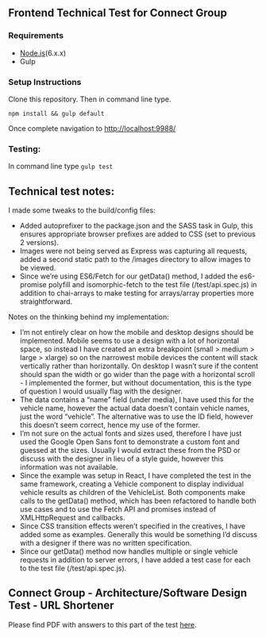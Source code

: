 ## Frontend Technical Test for Connect Group

### Requirements
* [Node.js](https://nodejs.org/en/)(6.x.x)
* Gulp

### Setup Instructions
Clone this repository. Then in command line type.
````
npm install && gulp default

````

Once complete navigation to [http://localhost:9988/](http://localhost:9988/)

### Testing:

In command line type ```` gulp test ````


## Technical test notes:

I made some tweaks to the build/config files:

* Added autoprefixer to the package.json and the SASS task in Gulp, this ensures appropriate browser prefixes are added to CSS (set to previous 2 versions).
* Images were not being served as Express was capturing all requests, added a second static path to the /images directory to allow images to be viewed.
* Since we’re using ES6/Fetch for our getData() method, I added the es6-promise polyfill and isomorphic-fetch to the test file (/test/api.spec.js) in addition to chai-arrays to make testing for arrays/array properties more straightforward. 

Notes on the thinking behind my implementation:

* I’m not entirely clear on how the mobile and desktop designs should be implemented. Mobile seems to use a design with a lot of horizontal space, so instead I have created an extra breakpoint (small > medium > large > xlarge) so on the narrowest mobile devices the content will stack vertically rather than horizontally. On desktop I wasn’t sure if the content should span the width or go wider than the page with a horizontal scroll - I implemented the former, but without documentation, this is the type of question I would usually flag with the designer.
* The data contains a “name” field (under media), I have used this for the vehicle name, however the actual data doesn’t contain vehicle names, just the word “vehicle”. The alternative was to use the ID field, however this doesn’t seem correct, hence my use of the former.
* I’m not sure on the actual fonts and sizes used, therefore I have just used the Google Open Sans font to demonstrate a custom font and guessed at the sizes. Usually I would extract these from the PSD or discuss with the designer in lieu of a style guide, however this information was not available.
* Since the example was setup in React, I have completed the test in the same framework, creating a Vehicle component to display individual vehicle results as children of the VehicleList. Both components make calls to the getData() method, which has been refactored to handle both use cases and to use the Fetch API and promises instead of XMLHttpRequest and callbacks.
* Since CSS transition effects weren’t specified in the creatives, I have added some as examples. Generally this would be something I’d discuss with a designer if there was no written specification.
* Since our getData() method now handles multiple or single vehicle requests in addition to server errors, I have added a test case for each to the test file (/test/api.spec.js).

## Connect Group - Architecture/Software Design Test - URL Shortener

Please find PDF with answers to this part of the test [here](https://github.com/barryhood/cg-ftt/blob/master/Connect%20Group%20-%20ArchitectureSoftware%20Design%20Test%20-%20URL%20Shortener.pdf).
